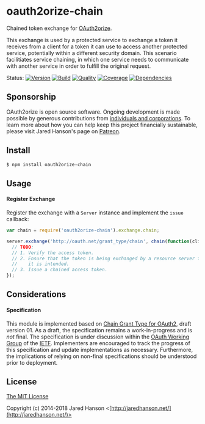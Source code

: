 # oauth2orize-chain

Chained token exchange for [OAuth2orize](https://github.com/jaredhanson/oauth2orize).

This exchange is used by a protected service to exchange a token it receives
from a client for a token it can use to access another protected service,
potentially within a different security domain.  This scenario facilitiates
service chaining, in which one service needs to communicate with another service
in order to fulfill the original request.

Status:
[![Version](https://img.shields.io/npm/v/oauth2orize-chain.svg?label=version)](https://www.npmjs.com/package/oauth2orize-chain)
[![Build](https://img.shields.io/travis/jaredhanson/oauth2orize-chain.svg)](https://travis-ci.org/jaredhanson/oauth2orize-chain)
[![Quality](https://img.shields.io/codeclimate/github/jaredhanson/oauth2orize-chain.svg?label=quality)](https://codeclimate.com/github/jaredhanson/oauth2orize-chain)
[![Coverage](https://img.shields.io/coveralls/jaredhanson/oauth2orize-chain.svg)](https://coveralls.io/r/jaredhanson/oauth2orize-chain)
[![Dependencies](https://img.shields.io/david/jaredhanson/oauth2orize-chain.svg)](https://david-dm.org/jaredhanson/oauth2orize-chain)


## Sponsorship

OAuth2orize is open source software.  Ongoing development is made possible by
generous contributions from [individuals and corporations](https://github.com/jaredhanson/oauth2orize/blob/master/SPONSORS.md).
To learn more about how you can help keep this project financially sustainable,
please visit Jared Hanson's page on [Patreon](https://www.patreon.com/jaredhanson).

## Install

```bash
$ npm install oauth2orize-chain
```

## Usage

#### Register Exchange

Register the exchange with a `Server` instance and implement the `issue`
callback:

```js
var chain = require('oauth2orize-chain').exchange.chain;

server.exchange('http://oauth.net/grant_type/chain', chain(function(client, token, scope, done) {
  // TODO:
  // 1. Verify the access token.
  // 2. Ensure that the token is being exchanged by a resource server for which
  //    it is intended.
  // 3. Issue a chained access token.
});
```

## Considerations

#### Specification

This module is implemented based on [Chain Grant Type for OAuth2](http://tools.ietf.org/html/draft-hunt-oauth-chain-01),
draft version 01.  As a draft, the specification remains a work-in-progress and
is *not* final.  The specification is under discussion within the [OAuth Working Group](https://datatracker.ietf.org/wg/oauth/about/)
of the [IETF](https://www.ietf.org/).  Implementers are encouraged to track the
progress of this specification and update implementations as necessary.
Furthermore, the implications of relying on non-final specifications should be
understood prior to deployment.

## License

[The MIT License](http://opensource.org/licenses/MIT)

Copyright (c) 2014-2018 Jared Hanson <[http://jaredhanson.net/](http://jaredhanson.net/)>
